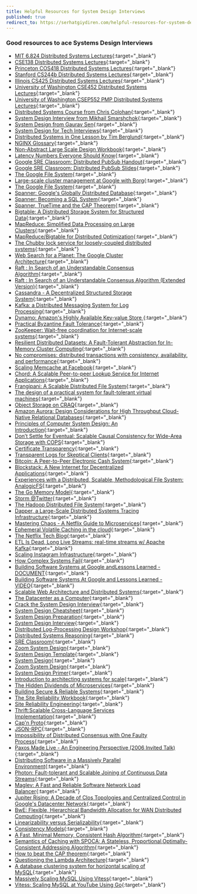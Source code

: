 ```yaml
---
title: Helpful Resources for System Design Interviews
published: true
redirect_to: https://serhatgiydiren.com/helpful-resources-for-system-design-interviews/
---
```


### Good resources to ace Systems Design Interviews

* [MIT 6.824 Distributed Systems Lectures](https://www.youtube.com/playlist?list=PLrw6a1wE39_tb2fErI4-WkMbsvGQk9_UB){:target="_blank"}
* [CSE138 Distributed Systems Lectures](https://www.youtube.com/playlist?list=PLNPUF5QyWU8O0Wd8QDh9KaM1ggsxspJ31){:target="_blank"}
* [Princeton COS418 Distributed Systems Lectures](https://www.cs.princeton.edu/courses/archive/spring22/cos418/schedule.html){:target="_blank"}
* [Stanford CS244b Distributed Systems Lectures](http://www.scs.stanford.edu/20sp-cs244b/notes){:target="_blank"}
* [Illinois CS425 Distributed Systems Lectures](https://courses.engr.illinois.edu/cs425/fa2020/lectures.html){:target="_blank"}
* [University of Washington CSE452 Distributed Systems Lectures](https://courses.cs.washington.edu/courses/cse452/20wi/calendar/lecturelist.html){:target="_blank"}
* [University of Washington CSEP552 PMP Distributed Systems Lectures](https://courses.cs.washington.edu/courses/csep552/16wi){:target="_blank"}
* [Distributed Systems Course from Chris Colohan](https://www.youtube.com/playlist?list=PLOE1GTZ5ouRPbpTnrZ3Wqjamfwn_Q5Y9A){:target="_blank"}
* [System Design Interview from Mikhail Smarshchok](https://www.youtube.com/channel/UC9vLsnF6QPYuH51njmIooCQ){:target="_blank"}
* [System Design from Gaurav Sen](https://www.youtube.com/playlist?list=PLMCXHnjXnTnvo6alSjVkgxV-VH6EPyvoX){:target="_blank"}
* [System Design for Tech Interviews](https://www.hiredintech.com/courses/system-design){:target="_blank"}
* [Distributed Systems in One Lesson by Tim Berglund](https://youtu.be/Y6Ev8GIlbxc){:target="_blank"}
* [NGINX Glossary](https://www.nginx.com/resources/glossary/){:target="_blank"}
* [Non-Abstract Large Scale Design Workbook](https://static.googleusercontent.com/media/landing.google.com/en//sre/static/pdf/nalsd-workbook-a4.pdf){:target="_blank"}
* [Latency Numbers Everyone Should Know](https://static.googleusercontent.com/media/landing.google.com/en//sre/static/pdf/rule-of-thumb-latency-numbers-a4.pdf){:target="_blank"}
* [Google SRE Classroom: Distributed PubSub Handout](https://static.googleusercontent.com/media/landing.google.com/en//sre/static/pdf/nalsd-pubsub-handout-a4.pdf){:target="_blank"}
* [Google SRE Classroom: Distributed PubSub Slides](https://static.googleusercontent.com/media/landing.google.com/en//sre/static/pdf/nalsd-pubsub-slides.pdf){:target="_blank"}
* [The Google File System](https://research.google/pubs/pub51/){:target="_blank"}
* [Large-scale cluster management at Google with Borg](https://research.google/pubs/pub43438/){:target="_blank"}
* [The Google File System](https://research.google/pubs/pub51/){:target="_blank"}
* [Spanner: Google's Globally Distributed Database](https://research.google/pubs/pub44915/){:target="_blank"}
* [Spanner: Becoming a SQL System](https://research.google/pubs/pub46103/){:target="_blank"}
* [Spanner, TrueTime and the CAP Theorem](https://research.google/pubs/pub45855/){:target="_blank"}
* [Bigtable: A Distributed Storage System for Structured Data](https://research.google/pubs/pub27898/){:target="_blank"}
* [MapReduce: Simplified Data Processing on Large Clusters](https://research.google/pubs/pub62/){:target="_blank"}
* [MapReduce/Bigtable for Distributed Optimization](https://research.google/pubs/pub36948/){:target="_blank"}
* [The Chubby lock service for loosely-coupled distributed systems](https://research.google/pubs/pub27897/){:target="_blank"}
* [Web Search for a Planet: The Google Cluster Architecture](https://research.google/pubs/pub49/){:target="_blank"}
* [Raft : In Search of an Understandable Consensus Algorithm](https://web.stanford.edu/~ouster/cgi-bin/papers/raft-atc14){:target="_blank"}
* [Raft : In Search of an Understandable Consensus Algorithm (Extended Version)](https://raft.github.io/raft.pdf){:target="_blank"}
* [Cassandra - A Decentralized Structured Storage System](https://research.cs.cornell.edu/ladis2009/papers/lakshman-ladis2009.pdf){:target="_blank"}
* [Kafka: a Distributed Messaging System for Log Processing](https://cs.uwaterloo.ca/~ssalihog/courses/papers/netdb11-final12.pdf){:target="_blank"}
* [Dynamo: Amazon's Highly Available Key-value Store ](https://www.allthingsdistributed.com/files/amazon-dynamo-sosp2007.pdf){:target="_blank"}
* [Practical Byzantine Fault Tolerance](http://pmg.csail.mit.edu/papers/osdi99.pdf){:target="_blank"}
* [ZooKeeper: Wait-free coordination for Internet-scale systems](https://www.usenix.org/legacy/events/atc10/tech/full_papers/Hunt.pdf){:target="_blank"}
* [Resilient Distributed Datasets: A Fault-Tolerant Abstraction for In-Memory Cluster Computing](https://www.usenix.org/system/files/conference/nsdi12/nsdi12-final138.pdf){:target="_blank"}
* [No compromises: distributed transactions with consistency, availability, and performance](https://dl.acm.org/doi/pdf/10.1145/2815400.2815425){:target="_blank"}
* [Scaling Memcache at Facebook](https://research.fb.com/wp-content/uploads/2016/11/scaling-memcache-at-facebook.pdf){:target="_blank"}
* [Chord: A Scalable Peer-to-peer Lookup Service for Internet Applications](https://pdos.csail.mit.edu/papers/chord:sigcomm01/chord_sigcomm.pdf){:target="_blank"}
* [Frangipani: A Scalable Distributed File System](https://pdos.csail.mit.edu/6.824/papers/thekkath-frangipani.pdf){:target="_blank"}
* [The design of a practical system for fault-tolerant virtual machines](https://pdos.csail.mit.edu/6.824/papers/vm-ft.pdf){:target="_blank"}
* [Object Storage on CRAQ](https://pdos.csail.mit.edu/6.824/papers/craq.pdf){:target="_blank"}
* [Amazon Aurora: Design Considerations for High Throughput Cloud-Native Relational Databases](https://pdos.csail.mit.edu/6.824/papers/aurora.pdf){:target="_blank"}
* [Principles of Computer System Design: An Introduction](https://ocw.mit.edu/resources/res-6-004-principles-of-computer-system-design-an-introduction-spring-2009/){:target="_blank"}
* [Don’t Settle for Eventual: Scalable Causal Consistency for Wide-Area Storage with COPS](https://pdos.csail.mit.edu/6.824/papers/cops.pdf){:target="_blank"}
* [Certificate Transparency](https://www.certificate-transparency.org/){:target="_blank"}
* [Transparent Logs for Skeptical Clients](https://research.swtch.com/tlog){:target="_blank"}
* [Bitcoin: A Peer-to-Peer Electronic Cash System](https://pdos.csail.mit.edu/6.824/papers/bitcoin.pdf){:target="_blank"}
* [Blockstack: A New Internet for Decentralized Applications](https://pdos.csail.mit.edu/6.824/papers/blockstack-2017.pdf){:target="_blank"}
* [Experiences with a Distributed, Scalable, Methodological File System: AnalogicFS](https://pdos.csail.mit.edu/6.824/papers/katabi-analogicfs.pdf){:target="_blank"}
* [The Go Memory Model](https://golang.org/ref/mem){:target="_blank"}
* [Storm @Twitter](https://cs.brown.edu/courses/csci2270/archives/2015/papers/ss-storm.pdf){:target="_blank"}
* [The Hadoop Distributed File System](https://storageconference.us/2010/Papers/MSST/Shvachko.pdf){:target="_blank"}
* [Dapper, a Large-Scale Distributed Systems Tracing Infrastructure](https://research.google/pubs/pub36356/){:target="_blank"}
* [Mastering Chaos - A Netflix Guide to Microservices](https://youtu.be/CZ3wIuvmHeM){:target="_blank"}
* [Ephemeral Volatile Caching in the cloud](https://netflixtechblog.com/ephemeral-volatile-caching-in-the-cloud-8eba7b124589){:target="_blank"}
* [The Netflix Tech Blog](https://netflixtechblog.com/){:target="_blank"}
* [ETL Is Dead, Long Live Streams: real-time streams w/ Apache Kafka](https://youtu.be/I32hmY4diFY){:target="_blank"}
* [Scaling Instagram Infrastructure](https://youtu.be/hnpzNAPiC0E){:target="_blank"}
* [How Complex Systems Fail](https://how.complexsystems.fail){:target="_blank"}
* [Building Software Systems at Google andLessons Learned - DOCUMENT](https://static.googleusercontent.com/media/research.google.com/en//people/jeff/Stanford-DL-Nov-2010.pdf){:target="_blank"}
* [Building Software Systems At Google and Lessons Learned - VIDEO](https://youtu.be/modXC5IWTJI){:target="_blank"}
* [Scalable Web Architecture and Distributed Systems](http://aosabook.org/en/distsys.html){:target="_blank"}
* [The Datacenter as a Computer](https://www.morganclaypool.com/doi/pdf/10.2200/S00874ED3V01Y201809CAC046){:target="_blank"}
* [Crack the System Design Interview](https://tianpan.co/notes/2016-02-13-crack-the-system-design-interview){:target="_blank"}
* [System Design Cheatsheet](https://gist.github.com/vasanthk/485d1c25737e8e72759f){:target="_blank"}
* [System Design Preparation](https://github.com/shashank88/system_design){:target="_blank"}
* [System Design Interview](https://github.com/checkcheckzz/system-design-interview){:target="_blank"}
* [Distributed Log-Processing Design Workshop](https://www.usenix.org/sites/default/files/conference/protected-files/srecon18americas_slides_virji.pdf){:target="_blank"}
* [Distributed Systems Reasoning](https://www.usenix.org/sites/default/files/conference/protected-files/srecon18emea_slides_looney.pdf){:target="_blank"}
* [SRE Classroom](https://www.usenix.org/sites/default/files/conference/protected-files/sre19amer_slides_thomas.pdf){:target="_blank"}
* [Zoom System Design](https://medium.com/@himanishaik48/zoom-system-design-most-frequently-asked-question-in-interview-f60f6fe8d198){:target="_blank"}
* [System Design Template](https://leetcode.com/discuss/career/229177/my-system-design-template){:target="_blank"}
* [System Design](https://www.interviewbit.com/courses/system-design){:target="_blank"}
* [Zoom System Design](https://youtu.be/G32ThJakeHk){:target="_blank"}
* [System Design Primer](https://github.com/donnemartin/system-design-primer){:target="_blank"}
* [Introduction to architecting systems for scale](https://lethain.com/introduction-to-architecting-systems-for-scale){:target="_blank"}
* [The Hidden Dividends of Microservices](https://queue.acm.org/detail.cfm?id=2956643){:target="_blank"}
* [Building Secure & Reliable Systems](https://static.googleusercontent.com/media/landing.google.com/en//sre/static/pdf/Building_Secure_and_Reliable_Systems.pdf){:target="_blank"}
* [The Site Reliability Workbook](https://landing.google.com/sre/workbook/toc){:target="_blank"}
* [Site Reliability Engineering](https://landing.google.com/sre/sre-book/toc/index.html){:target="_blank"}
* [Thrift:Scalable Cross-Language Services Implementation](https://thrift.apache.org/static/files/thrift-20070401.pdf){:target="_blank"}
* [Cap'n Proto](https://capnproto.org){:target="_blank"}
* [JSON-RPC](https://www.jsonrpc.org){:target="_blank"}
* [Impossibility of Distributed Consensus with One Faulty Process](https://groups.csail.mit.edu/tds/papers/Lynch/jacm85.pdf){:target="_blank"}
* [Paxos Made Live - An Engineering Perspective (2006 Invited Talk)](https://research.google/pubs/pub33002){:target="_blank"}
* [Distributing Software in a Massively Parallel Environment](https://www.usenix.org/sites/default/files/conference/protected-files/lisa_2014_talk.pdf){:target="_blank"}
* [Photon: Fault-tolerant and Scalable Joining of Continuous Data Streams](https://research.google/pubs/pub41318){:target="_blank"}
* [Maglev: A Fast and Reliable Software Network Load Balancer](https://research.google/pubs/pub44824){:target="_blank"}
* [Jupiter Rising: A Decade of Clos Topologies and Centralized Control in Google's Datacenter Network](https://research.google/pubs/pub43837){:target="_blank"}
* [BwE: Flexible, Hierarchical Bandwidth Allocation for WAN Distributed Computing](https://research.google/pubs/pub43838){:target="_blank"}
* [Linearizability versus Serializability](http://www.bailis.org/blog/linearizability-versus-serializability){:target="_blank"}
* [Consistency Models](https://jepsen.io/consistency){:target="_blank"}
* [A Fast, Minimal Memory, Consistent Hash Algorithm](https://arxiv.org/pdf/1406.2294.pdf){:target="_blank"}
* [Semantics of Caching with SPOCA: A Stateless, Proportional,Optimally-Consistent Addressing Algorithm](https://www.usenix.org/legacy/event/atc11/tech/final_files/Chawla.pdf){:target="_blank"}
* [How to beat the CAP theorem](http://nathanmarz.com/blog/how-to-beat-the-cap-theorem.html){:target="_blank"}
* [Questioning the Lambda Architecture](https://www.oreilly.com/radar/questioning-the-lambda-architecture){:target="_blank"}
* [A database clustering system for horizontal scaling of MySQL](https://vitess.io/){:target="_blank"}
* [Massively Scaling MySQL Using Vitess](https://www.infoq.com/presentations/vitess/){:target="_blank"}
* [Vitess: Scaling MySQL at YouTube Using Go](https://www.usenix.org/conference/lisa12/vitess-scaling-mysql-youtube-using-go){:target="_blank"}
